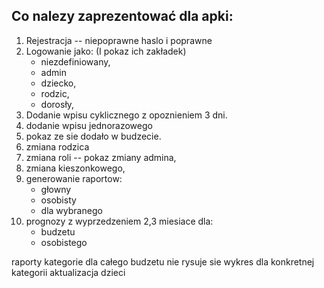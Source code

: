 ## Co nalezy zaprezentować dla apki:
1. Rejestracja -- niepoprawne haslo i poprawne
2. Logowanie jako: (I pokaz ich zakładek)
    - niezdefiniowany,
    - admin
    - dziecko,
    - rodzic,
    - dorosły,
3. Dodanie wpisu cyklicznego z opoznieniem 3 dni.
4. dodanie wpisu jednorazowego
5. pokaz ze sie dodało w budzecie.
6. zmiana rodzica
7. zmiana roli -- pokaz zmiany admina,
8. zmiana kieszonkowego,
9. generowanie raportow:
    - głowny
    - osobisty
    - dla wybranego
10. prognozy z wyprzedzeniem 2,3 miesiace dla:
    - budzetu
    - osobistego



raporty kategorie dla całego budzetu
nie rysuje sie wykres dla konkretnej kategorii
aktualizacja dzieci